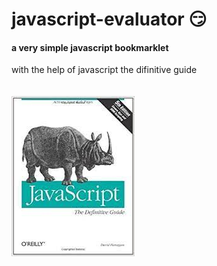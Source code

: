 # javascript-evaluator 😏                                                                                                             
#### a very simple javascript bookmarklet 
 
with the help of javascript the difinitive guide<br/><br/><br/>
![difinitive guide](download.jpg)
